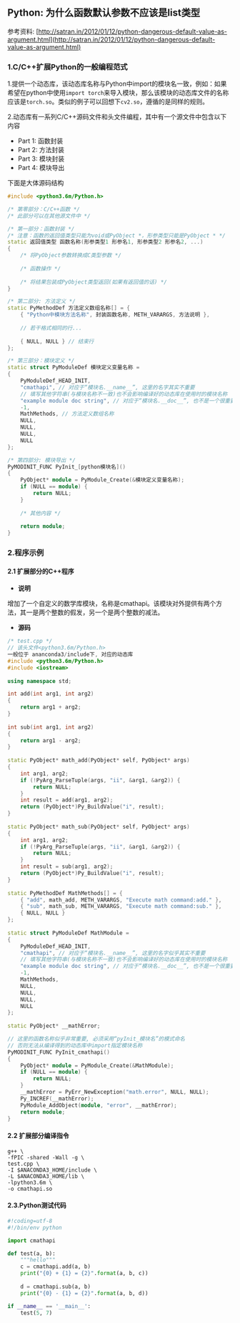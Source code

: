## Python: 为什么函数默认参数不应该是list类型

参考资料: [http://satran.in/2012/01/12/python-dangerous-default-value-as-argument.html](http://satran.in/2012/01/12/python-dangerous-default-value-as-argument.html)

### 1.C/C++扩展Python的一般编程范式

1.提供一个动态库，该动态库名称与Python中import的模块名一致，例如：如果希望在python中使用`import torch`来导入模块，那么该模块的动态库文件的名称应该是`torch.so`。类似的例子可以回想下`cv2.so`，遵循的是同样的规则。

2.动态库有一系列C/C++源码文件和头文件编程，其中有一个源文件中包含以下内容

* Part 1: 函数封装
* Part 2: 方法封装
* Part 3: 模块封装
* Part 4: 模块导出

下面是大体源码结构

```cpp
#include <python3.6m/Python.h>

/* 第零部分：C/C++函数 */
/* 此部分可以在其他源文件中 */

/* 第一部分：函数封装 */
/* 注意：函数的返回值类型只能为void或PyObject *，形参类型只能是PyObject * */
static 返回值类型 函数名称(形参类型1 形参名1, 形参类型2 形参名2, ...)
{
    /* 将PyObject参数转换成C类型参数 */
    
    /* 函数操作 */
    
    /* 将结果包装成PyObject类型返回(如果有返回值的话) */
}

/* 第二部分: 方法定义 */
static PyMethodDef 方法定义数组名称[] = {
    { "Python中模块方法名称", 封装函数名称, METH_VARARGS, 方法说明 },
    
    // 若干格式相同的行...
    
    { NULL, NULL } // 结束行
};

/* 第三部分：模块定义 */
static struct PyModuleDef 模块定义变量名称 =
{
    PyModuleDef_HEAD_INIT,
    "cmathapi", // 对应于“模块名.__name__”, 这里的名字其实不重要
    // 填写其他字符串(与模块名称不一致)也不会影响编译好的动态库在使用时的模块名称
    "example module doc string", // 对应于“模块名.__doc__”, 也不是一个很重要的字段
    -1,
    MathMethods, // 方法定义数组名称
    NULL,
    NULL,
    NULL,
    NULL
};

/* 第四部分: 模块导出 */
PyMODINIT_FUNC PyInit_[python模块名]()
{
    PyObject* module = PyModule_Create(&模块定义变量名称);
    if (NULL == module) {
        return NULL;
    }
    
    /* 其他内容 */
    
    return module;
}
```

### 2.程序示例

#### 2.1 扩展部分的C++程序

* **说明**

增加了一个自定义的数学库模块，名称是cmathapi。该模块对外提供有两个方法，其一是两个整数的假发，另一个是两个整数的减法。

* **源码**

```cpp
/* test.cpp */
// 该头文件<python3.6m/Python.h>
一般位于 ananconda3/include下, 对应的动态库
#include <python3.6m/Python.h>
#include <iostream>
 
using namespace std;

int add(int arg1, int arg2)
{
    return arg1 + arg2;
}
 
int sub(int arg1, int arg2)
{
    return arg1 - arg2;
}
 
static PyObject* math_add(PyObject* self, PyObject* args)
{
    int arg1, arg2;
    if (!PyArg_ParseTuple(args, "ii", &arg1, &arg2)) {
        return NULL;
    }
    int result = add(arg1, arg2);
    return (PyObject*)Py_BuildValue("i", result);
}
 
static PyObject* math_sub(PyObject* self, PyObject* args)
{
    int arg1, arg2;
    if (!PyArg_ParseTuple(args, "ii", &arg1, &arg2)) {
        return NULL;
    }
    int result = sub(arg1, arg2);
    return (PyObject*)Py_BuildValue("i", result);
}
 
static PyMethodDef MathMethods[] = {
    { "add", math_add, METH_VARARGS, "Execute math command:add." },
    { "sub", math_sub, METH_VARARGS, "Execute math command:sub." },
    { NULL, NULL }
};
 
static struct PyModuleDef MathModule =
{
    PyModuleDef_HEAD_INIT,
    "cmathapi", // 对应于“模块名.__name__”, 这里的名字似乎其实不重要
    // 填写其他字符串(与模块名称不一致)也不会影响编译好的动态库在使用时的模块名称
    "example module doc string", // 对应于“模块名.__doc__”, 也不是一个很重要的字段
    -1,
    MathMethods,
    NULL,
    NULL,
    NULL,
    NULL
};
 
static PyObject* __mathError;

// 这里的函数名称似乎非常重要, 必须采用“pyInit_模块名”的模式命名
// 否则无法从编译得到的动态库中import指定模块名称
PyMODINIT_FUNC PyInit_cmathapi()
{
    PyObject* module = PyModule_Create(&MathModule);
    if (NULL == module) {
        return NULL;
    }
    __mathError = PyErr_NewException("math.error", NULL, NULL);
    Py_INCREF(__mathError);
    PyModule_AddObject(module, "error", __mathError);
    return module;
}
```

#### 2.2 扩展部分编译指令

```shell
g++ \
-fPIC -shared -Wall -g \
test.cpp \
-I $ANACONDA3_HOME/include \
-L $ANACONDA3_HOME/lib \
-lpython3.6m \
-o cmathapi.so
```

#### 2.3.Python测试代码

```python
#!coding=utf-8
#!/bin/env python

import cmathapi

def test(a, b):
    """hello"""
    c = cmathapi.add(a, b)
    print("{0} + {1} = {2}".format(a, b, c))
    
    d = cmathapi.sub(a, b)
    print("{0} - {1} = {2}".format(a, b, d))

if __name__ == '__main__':
    test(5, 7)
```